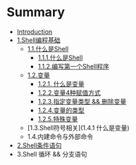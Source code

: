 # Summary

* [Introduction](README.md)
* [1.Shell编程基础](a-a.md)
  * [1.1.什么是Shell](a-a/aa.md)
    * [1.1.1.什么是Shell](a-a/shi-yao-shi-shell.md)
    * [1.1.2.编写第一个Shell程序](a-a/113bian-xie-di-yi-ge-shell-cheng-xu.md)
  * [1.2.变量](a-a/bian-liang.md)
    * [1.2.1. 什么是变量](a-a/shi-yao-shi-bian-liang.md)
    * [1.2.2.变量4种赋值方式](a-a/bian-liang-4-zhong-fu-zhi-fang-shi.md)
    * [1.2.3.指定变量类型 && 删除变量](a-a/zhi-ding-bian-liang-lei-xing-andand-shan-chu-bian-liang.md)
    * [1.2.4.变量的类型](a-a/bian-liang-de-lei-xing.md)
    * [1.2.5.特殊变量](a-a/te-shu-bian-liang.md)
  * [1.3.Shell符号相关](1.4.1 什么是变量)
  * 1.4.内建命令与外部命令
* [2.Shell条件语句](2shelltiao-jian-yu-ju.md)
* 3.Shell 循环 && 分支语句

